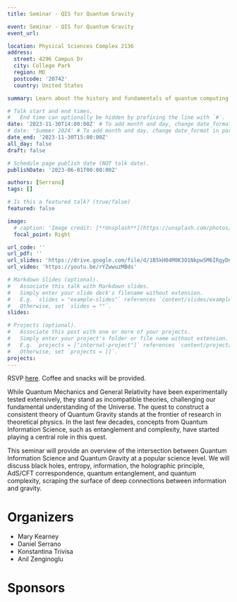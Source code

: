 ```yaml
---
title: Seminar - QIS for Quantum Gravity

event: Seminar - QIS for Quantum Gravity
event_url: 

location: Physical Sciences Complex 2136
address:
  street: 4296 Campus Dr
  city: College Park
  region: MD
  postcode: '20742'
  country: United States

summary: Learn about the history and fundamentals of quantum computing from a mathematical perspective.

# Talk start and end times.
#   End time can optionally be hidden by prefixing the line with `#`.
date: '2023-11-30T14:00:00Z' # To add month and day, change date_format in params.yaml
# date: 'Summer 2024' # To add month and day, change date_format in params.yaml
date_end: '2023-11-30T15:00:00Z'
all_day: false
draft: false

# Schedule page publish date (NOT talk date).
publishDate: '2023-06-01T00:00:00Z'

authors: [Serrano]
tags: []

# Is this a featured talk? (true/false)
featured: false

image:
  # caption: 'Image credit: [**Unsplash**](https://unsplash.com/photos/bzdhc5b3Bxs)'
  focal_point: Right

url_code: ''
url_pdf: ''
url_slides: 'https://drive.google.com/file/d/1B5kH04M0K3O1NkpwSM6IRgyDnyqrs963/view?usp=share_link'
url_video: 'https://youtu.be/rYZwwuzMBds'

# Markdown Slides (optional).
#   Associate this talk with Markdown slides.
#   Simply enter your slide deck's filename without extension.
#   E.g. `slides = "example-slides"` references `content/slides/example-slides.md`.
#   Otherwise, set `slides = ""`.
slides:

# Projects (optional).
#   Associate this post with one or more of your projects.
#   Simply enter your project's folder or file name without extension.
#   E.g. `projects = ["internal-project"]` references `content/project/deep-learning/index.md`.
#   Otherwise, set `projects = []`.
projects:
---
```


RSVP [here](https://forms.gle/jYUa1v1NPN5VPyQs5). Coffee and snacks will be provided.

While Quantum Mechanics and General Relativity have been experimentally tested extensively, they stand as incompatible theories, challenging our fundamental understanding of the Universe. The quest to construct a consistent theory of Quantum Gravity stands at the frontier of research in theoretical physics. In the last few decades, concepts from Quantum Information Science, such as entanglement and complexity, have started playing a central role in this quest.

This seminar will provide an overview of the intersection between Quantum Information Science and Quantum Gravity at a popular science level. We will discuss black holes, entropy, information, the holographic principle, AdS/CFT correspondence, quantum entanglement, and quantum complexity, scraping the surface of deep connections between information and gravity.

# Organizers

- Mary Kearney
- Daniel Serrano
- Konstantina Trivisa
- Anil Zenginoglu

# Sponsors
